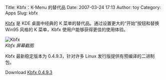 Title: Kbfx：K-Menu 的替代品
Date: 2007-03-24 17:13
Author: toy
Category: Apps
Slug: kbfx

[Kbfx](http://www.kbfx.org/) 是 KDE 桌面中经典的 K
菜单的替代品。通过设置更大的“开始”按钮和替换 Win95 风格的 K 菜单，Kbfx
使用户能够获得更佳的使用体验。

![Kbfx](http://i.linuxtoy.org/i/2007/03/kbfx.png)  
*Kbfx 屏幕截图*

Kbfx 最新稳定版本为 0.4.9.3，针对许多 Linux
发行版提供有预编译的二进制包。

Download [Kbfx
0.4.9.3](http://www.kbfx.org/staticpages/index.php?page=20060224122953187)
